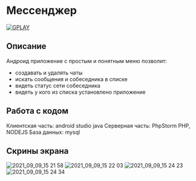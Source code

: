 # Мессенджер 

<a href="https://play.google.com/store/apps/details?id=com.dev_marinov.talkme"> ![GPLAY](https://user-images.githubusercontent.com/61028366/127751951-1b8e413b-ed07-4582-8550-d56ae601f112.png)
 >></a>
## Описание 
Андроид приложение с простым и понятным меню позволит:
- создавать и удалять чаты
- искать сообщения и собеседника в списке
- видеть статус сети собеседника
- видеть у кого из списка установлено приложение
## Работа с кодом 
Клиентская часть: android studio java 
Серверная часть: PhpStorm PHP, NODEJS 
База данных: mysql

## Скрины экрана 
![2021_09_09_15 21 58](https://user-images.githubusercontent.com/61028366/132859312-f4136cfa-a652-4757-840e-eba7361c8d0d.jpg)
![2021_09_09_15 22 03](https://user-images.githubusercontent.com/61028366/132859322-6c9bfe4c-faed-4adb-975c-e0da279fb9a0.jpg)
![2021_09_09_15 24 23](https://user-images.githubusercontent.com/61028366/132859329-cce91798-9724-4d49-8db6-4bea7e62d1be.jpg)
![2021_09_09_15 24 34](https://user-images.githubusercontent.com/61028366/132859336-0037bc17-420f-47fd-bdfd-784901f61a24.jpg)

